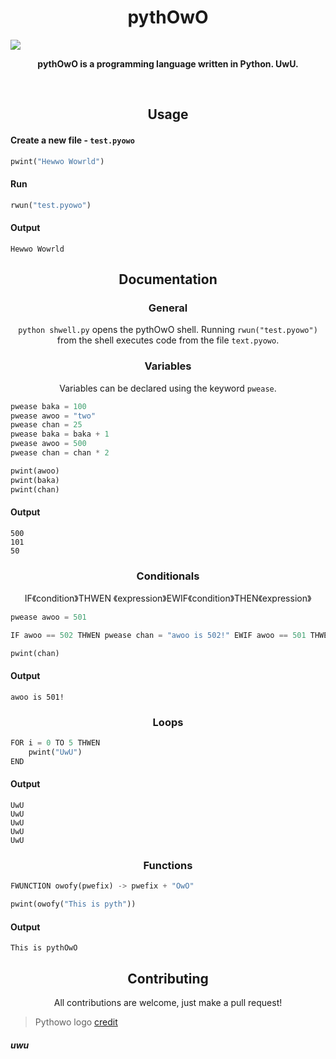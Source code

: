 <h1 align="center">pythOwO</h1>

![](https://raw.githubusercontent.com/virejdasani/pythOwO/main/aswets/imwages/pythowo-banner.png)

<p align="center">
  <b>pythOwO is a programming language written in Python. UwU.</b>
</p>

<br>

<h2 align="center">Usage</h2>

<h4 align="left">Create a new file - <code>test.pyowo</code></h4>

```py
pwint("Hewwo Wowrld")
```

<h4 align="left">Run</h4>

```py
rwun("test.pyowo")
```

<h4 align="left">Output</h4>

```
Hewwo Wowrld
```

<h2 align="center">Documentation</h2>

<h3 align="center">General</h3>
<p align="center"><code>python shwell.py</code> opens the pythOwO shell. Running <code>rwun("test.pyowo")</code> from the shell executes code from the file <code>text.pyowo</code>.</p>

<h3 align="center">Variables</h3>
<p align="center">Variables can be declared using the keyword <code>pwease</code>.</p>

```py
pwease baka = 100
pwease awoo = "two"
pwease chan = 25
pwease baka = baka + 1
pwease awoo = 500
pwease chan = chan * 2

pwint(awoo)
pwint(baka)
pwint(chan)
```

<h4 align="left">Output</h4>

```
500
101
50
```

<h3 align="center">Conditionals</h3>
<p align="center">IF《condition》THWEN 《expression》EWIF《condition》THEN《expression》</p>

```py
pwease awoo = 501

IF awoo == 502 THWEN pwease chan = "awoo is 502!" EWIF awoo == 501 THWEN pwease chan = "awoo is 501!" EWSE pwease chan = "awoo is 500!"

pwint(chan)
```

<h4 align="left">Output</h4>

```
awoo is 501!
```

<h3 align="center">Loops</h3>

```py
FOR i = 0 TO 5 THWEN
	pwint("UwU")
END
```

<h4 align="left">Output</h4>

```
UwU
UwU
UwU
UwU
UwU
```

<h3 align="center">Functions</h3>

```py
FWUNCTION owofy(pwefix) -> pwefix + "OwO"

pwint(owofy("This is pyth"))
```

<h4 align="left">Output</h4>

```
This is pythOwO
```

<h2 align="center">Contributing</h2>
<p align="center">All contributions are welcome, just make a pull request!</p>


> Pythowo logo [credit](https://www.reddit.com/r/ProgrammerHumor/comments/vkkyyv/say_hello_to_pythowo_make_sure_to_treat_her_well/)


<h5 align="left">uwu</h5>
